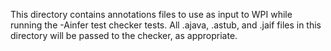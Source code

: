 This directory contains annotations files to use as input to WPI while running
the -Ainfer test checker tests. All .ajava, .astub, and .jaif files in this directory will
be passed to the checker, as appropriate.
